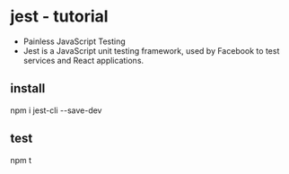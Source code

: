 # jest - tutorial

- Painless JavaScript Testing
- Jest is a JavaScript unit testing framework, used by Facebook to test services and React applications.

## install

npm i jest-cli --save-dev

## test

npm t